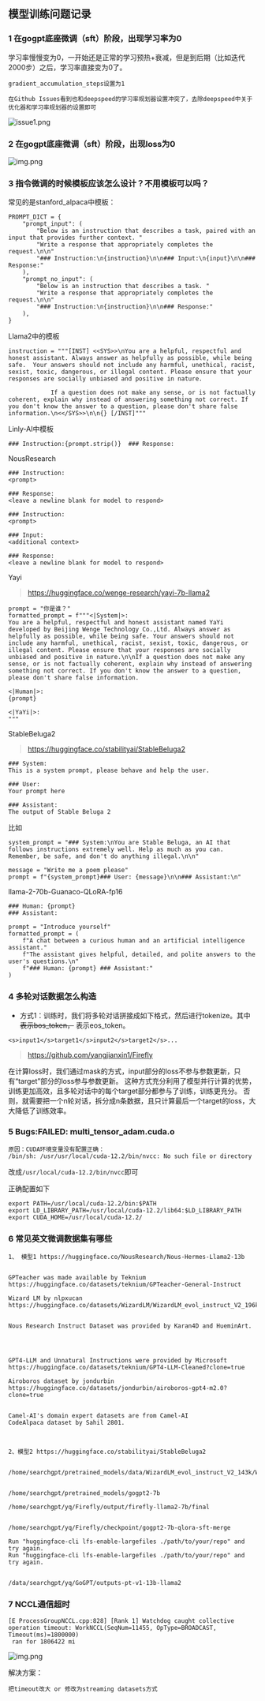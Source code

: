 ## 模型训练问题记录

### 1 在gogpt底座微调（sft）阶段，出现学习率为0
学习率慢慢变为0，一开始还是正常的学习预热+衰减，但是到后期（比如迭代2000步）之后，学习率直接变为0了。
```text
gradient_accumulation_steps设置为1

在Github Issues看到也和deepspeed的学习率规划器设置冲突了，去除deepspeed中关于优化器和学习率规划器的设置即可
```
![issue1.png](assets%2Fissue1.png)

### 2 在gogpt底座微调（sft）阶段，出现loss为0
![img.png](assets/issue2.png)

### 3 指令微调的时候模板应该怎么设计？不用模板可以吗？

常见的是stanford_alpaca中模板：
```text
PROMPT_DICT = {
    "prompt_input": (
        "Below is an instruction that describes a task, paired with an input that provides further context. "
        "Write a response that appropriately completes the request.\n\n"
        "### Instruction:\n{instruction}\n\n### Input:\n{input}\n\n### Response:"
    ),
    "prompt_no_input": (
        "Below is an instruction that describes a task. "
        "Write a response that appropriately completes the request.\n\n"
        "### Instruction:\n{instruction}\n\n### Response:"
    ),
}
```


Llama2中的模板
```text
instruction = """[INST] <<SYS>>\nYou are a helpful, respectful and honest assistant. Always answer as helpfully as possible, while being safe.  Your answers should not include any harmful, unethical, racist, sexist, toxic, dangerous, or illegal content. Please ensure that your responses are socially unbiased and positive in nature.

            If a question does not make any sense, or is not factually coherent, explain why instead of answering something not correct. If you don't know the answer to a question, please don't share false information.\n<</SYS>>\n\n{} [/INST]"""

```

Linly-AI中模板
```text
### Instruction:{prompt.strip()}  ### Response:
```

NousResearch

```text
### Instruction:
<prompt>

### Response:
<leave a newline blank for model to respond>
```

```text
### Instruction:
<prompt>

### Input:
<additional context>

### Response:
<leave a newline blank for model to respond>

```

Yayi
> https://huggingface.co/wenge-research/yayi-7b-llama2
> 
```text
prompt = "你是谁？"
formatted_prompt = f"""<|System|>:
You are a helpful, respectful and honest assistant named YaYi developed by Beijing Wenge Technology Co.,Ltd. Always answer as helpfully as possible, while being safe. Your answers should not include any harmful, unethical, racist, sexist, toxic, dangerous, or illegal content. Please ensure that your responses are socially unbiased and positive in nature.\n\nIf a question does not make any sense, or is not factually coherent, explain why instead of answering something not correct. If you don't know the answer to a question, please don't share false information.

<|Human|>:
{prompt}

<|YaYi|>:
"""
```

StableBeluga2
> https://huggingface.co/stabilityai/StableBeluga2
```text
### System:
This is a system prompt, please behave and help the user.

### User:
Your prompt here

### Assistant:
The output of Stable Beluga 2
```
比如
```text
system_prompt = "### System:\nYou are Stable Beluga, an AI that follows instructions extremely well. Help as much as you can. Remember, be safe, and don't do anything illegal.\n\n"

message = "Write me a poem please"
prompt = f"{system_prompt}### User: {message}\n\n### Assistant:\n"
```


llama-2-70b-Guanaco-QLoRA-fp16
```text
### Human: {prompt}
### Assistant:
```

```text
prompt = "Introduce yourself"
formatted_prompt = (
    f"A chat between a curious human and an artificial intelligence assistant."
    f"The assistant gives helpful, detailed, and polite answers to the user's questions.\n"
    f"### Human: {prompt} ### Assistant:"
)
```

### 4 多轮对话数据怎么构造
- 方式1：训练时，我们将多轮对话拼接成如下格式，然后进行tokenize。其中<s>表示bos_token，</s> 表示eos_token。
```text
<s>input1</s>target1</s>input2</s>target2</s>...
```
> https://github.com/yangjianxin1/Firefly

在计算loss时，我们通过mask的方式，input部分的loss不参与参数更新，只有“target”部分的loss参与参数更新。 这种方式充分利用了模型并行计算的优势，训练更加高效，且多轮对话中的每个target部分都参与了训练，训练更充分。 否则，就需要把一个n轮对话，拆分成n条数据，且只计算最后一个target的loss，大大降低了训练效率。


### 5 Bugs:FAILED: multi_tensor_adam.cuda.o 

```text
原因：CUDA环境变量没有配置正确：
/bin/sh: /usr/usr/local/cuda-12.2/bin/nvcc: No such file or directory
```
改成`/usr/local/cuda-12.2/bin/nvcc`即可

正确配置如下
```text
export PATH=/usr/local/cuda-12.2/bin:$PATH  
export LD_LIBRARY_PATH=/usr/local/cuda-12.2/lib64:$LD_LIBRARY_PATH
export CUDA_HOME=/usr/local/cuda-12.2/
```

### 6 常见英文微调数据集有哪些
```text
1、 模型1 https://huggingface.co/NousResearch/Nous-Hermes-Llama2-13b


GPTeacher was made available by Teknium
https://huggingface.co/datasets/teknium/GPTeacher-General-Instruct

Wizard LM by nlpxucan
https://huggingface.co/datasets/WizardLM/WizardLM_evol_instruct_V2_196k


Nous Research Instruct Dataset was provided by Karan4D and HueminArt.




GPT4-LLM and Unnatural Instructions were provided by Microsoft
https://huggingface.co/datasets/teknium/GPT4-LLM-Cleaned?clone=true

Airoboros dataset by jondurbin
https://huggingface.co/datasets/jondurbin/airoboros-gpt4-m2.0?clone=true


Camel-AI's domain expert datasets are from Camel-AI
CodeAlpaca dataset by Sahil 2801.



2、模型2 https://huggingface.co/stabilityai/StableBeluga2


/home/searchgpt/pretrained_models/data/WizardLM_evol_instruct_V2_143k/WizardLM_evol_instruct_V2_143k.jsonl


/home/searchgpt/pretrained_models/gogpt2-7b

/home/searchgpt/yq/Firefly/output/firefly-llama2-7b/final


/home/searchgpt/yq/Firefly/checkpoint/gogpt2-7b-qlora-sft-merge

Run "huggingface-cli lfs-enable-largefiles ./path/to/your/repo" and try again.
Run "huggingface-cli lfs-enable-largefiles ./path/to/your/repo" and try again.


/data/searchgpt/yq/GoGPT/outputs-pt-v1-13b-llama2
```

### 7 NCCL通信超时
```text
[E ProcessGroupNCCL.cpp:828] [Rank 1] Watchdog caught collective operation timeout: WorkNCCL(SeqNum=11455, OpType=BROADCAST, Timeout(ms)=1800000)
 ran for 1806422 mi
```
![img.png](assets/issue_7.png)

解决方案：
```text
把timeout改大 or 修改为streaming datasets方式
```